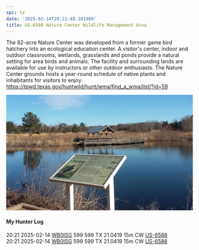 ```yaml
---
spc: tx
date: '2025-02-14T20:21:48.101989'
title: US-6588 Nature Center Wildlife Management Area
---
```


The 82-acre Nature Center was developed from a former game bird hatchery into an ecological education center. A visitor's center, indoor and outdoor classrooms, wetlands, grasslands and ponds provide a natural setting for area birds and animals. The facility and surrounding lands are available for use by instructors or other outdoor enthusiasts. The Nature Center grounds hosts a year-round schedule of native plants and inhabitants for visitors to enjoy. 
https://tpwd.texas.gov/huntwild/hunt/wma/find_a_wma/list/?id=59

![pasted_image001.png](/static/pasted_image001_0139.png)

#### My Hunter Log
20:21    2025-02-14    [WB0ISG](https://qrz.com/db/WB0ISG)    599    599    TX    21.0419    15m    CW    [US-6588](https://pota.app/#/park/US-6588)
<BR>20:21	2025-02-14	[WB0ISG](https://qrz.com/db/WB0ISG)	599	599	TX	21.0419	15m	CW	[US-6588](https://pota.app/#/park/US-6588)
